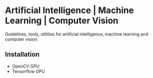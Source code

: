 # Artificial Intelligence | Machine Learning | Computer Vision

Guidelines, tools, utilities for artificial intelligence, machine learning and computer vision.


## Installation
- OpenCV GPU
- Tensorflow GPU

 